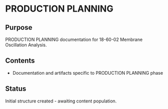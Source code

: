 # PRODUCTION PLANNING

## Purpose
PRODUCTION PLANNING documentation for 18-60-02 Membrane Oscillation Analysis.

## Contents
- Documentation and artifacts specific to PRODUCTION PLANNING phase

## Status
Initial structure created - awaiting content population.
